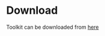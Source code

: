 # Download #

Toolkit can be downloaded from <a href="https://bitbucket.org/iheos/toolkit2/downloads.html" target="_blank" >here</a>

